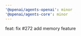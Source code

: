 ```yaml
---
'@openai/agents-openai': minor
'@openai/agents-core': minor
---
```


feat: fix #272 add memory feature
